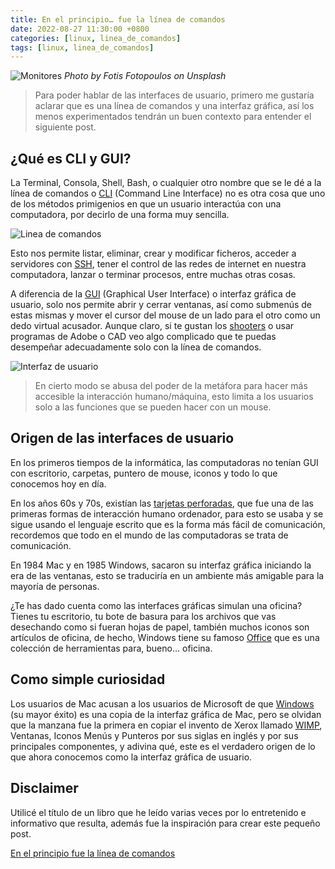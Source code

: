 ```yaml
---
title: En el principio… fue la línea de comandos
date: 2022-08-27 11:30:00 +0800
categories: [linux, linea_de_comandos]
tags: [linux, linea_de_comandos]
---
```


![Monitores](https://miro.medium.com/max/1400/1*afIBQQgoEl7jv8CGqXb9Jw.jpeg)
_Photo by Fotis Fotopoulos on Unsplash_

> Para poder hablar de las interfaces de usuario, primero me gustaría aclarar que es una línea de comandos y una interfaz gráfica, así los menos experimentados tendrán un buen contexto para entender el siguiente post.

## ¿Qué es CLI y GUI?

La Terminal, Consola, Shell, Bash, o cualquier otro nombre que se le dé a la línea de comandos o [CLI](https://es.wikipedia.org/wiki/Interfaz_de_l%C3%ADnea_de_comandos) (Command Line Interface) no es otra cosa que uno de los métodos primigenios en que un usuario interactúa con una computadora, por decirlo de una forma muy sencilla.

![Linea de comandos](https://miro.medium.com/max/1400/1*gZxtgK67kobj4aKxFTyyVQ.png)

Esto nos permite listar, eliminar, crear y modificar ficheros, acceder a servidores con [SSH](https://es.wikipedia.org/wiki/Secure_Shell), tener el control de las redes de internet en nuestra computadora, lanzar o terminar procesos, entre muchas otras cosas.

A diferencia de la [GUI](https://es.wikipedia.org/wiki/Interfaz_gr%C3%A1fica_de_usuario) (Graphical User Interface) o interfaz gráfica de usuario, solo nos permite abrir y cerrar ventanas, así como submenús de estas mismas y mover el cursor del mouse de un lado para el otro como un dedo virtual acusador. Aunque claro, si te gustan los [shooters](https://es.wikipedia.org/wiki/Videojuego_de_disparos) o usar programas de Adobe o CAD veo algo complicado que te puedas desempeñar adecuadamente solo con la línea de comandos.

![Interfaz de usuario](https://miro.medium.com/max/1400/1*G3Fl-diAaIiVuhRUNmTJKw.png)

> En cierto modo se abusa del poder de la metáfora para hacer más accesible la interacción humano/máquina, esto limita a los usuarios solo a las funciones que se pueden hacer con un mouse.

## Origen de las interfaces de usuario

En los primeros tiempos de la informática, las computadoras no tenían GUI con escritorio, carpetas, puntero de mouse, iconos y todo lo que conocemos hoy en día.

En los años 60s y 70s, existían las [tarjetas perforadas](https://es.wikipedia.org/wiki/Tarjeta_perforada), que fue una de las primeras formas de interacción humano ordenador, para esto se usaba y se sigue usando el lenguaje escrito que es la forma más fácil de comunicación, recordemos que todo en el mundo de las computadoras se trata de comunicación.

En 1984 Mac y en 1985 Windows, sacaron su interfaz gráfica iniciando la era de las ventanas, esto se traduciría en un ambiente más amigable para la mayoría de personas.

¿Te has dado cuenta como las interfaces gráficas simulan una oficina? Tienes tu escritorio, tu bote de basura para los archivos que vas desechando como si fueran hojas de papel, también muchos iconos son artículos de oficina, de hecho, Windows tiene su famoso [Office](https://es.wikipedia.org/wiki/Microsoft_Office) que es una colección de herramientas para, bueno… oficina.

## Como simple curiosidad

Los usuarios de Mac acusan a los usuarios de Microsoft de que [Windows](https://es.wikipedia.org/wiki/Microsoft_Windows) (su mayor éxito) es una copia de la interfaz gráfica de Mac, pero se olvidan que la manzana fue la primera en copiar el invento de Xerox llamado [WIMP](https://es.wikipedia.org/wiki/WIMP_(inform%C3%A1tica)), Ventanas, Iconos Menús y Punteros por sus siglas en inglés y por sus principales componentes, y adivina qué, este es el verdadero origen de lo que ahora conocemos como la interfaz gráfica de usuario.

## Disclaimer

Utilicé el título de un libro que he leído varias veces por lo entretenido e informativo que resulta, además fue la inspiración para crear este pequeño post.

[En el principio fue la línea de comandos](https://www.amazon.com.mx/En-principio-fue-l%C3%ADnea-comandos/dp/8493298220/ref=sr_1_1?__mk_es_MX=%C3%85M%C3%85%C5%BD%C3%95%C3%91&crid=2JMBEFFQ84GS6&keywords=en+el+principio+fue+la+l%C3%ADnea+de+comando&qid=1661617519&sprefix=en+el+principio+fue+la+linea+de+comando%2Caps%2C150&sr=8-1)
